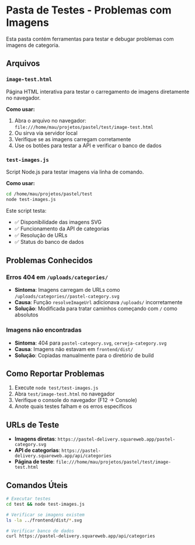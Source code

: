 # Pasta de Testes - Problemas com Imagens

Esta pasta contém ferramentas para testar e debugar problemas com imagens de categoria.

## Arquivos

### `image-test.html`
Página HTML interativa para testar o carregamento de imagens diretamente no navegador.

**Como usar:**
1. Abra o arquivo no navegador: `file:///home/mau/projetos/pastel/test/image-test.html`
2. Ou sirva via servidor local
3. Verifique se as imagens carregam corretamente
4. Use os botões para testar a API e verificar o banco de dados

### `test-images.js`
Script Node.js para testar imagens via linha de comando.

**Como usar:**
```bash
cd /home/mau/projetos/pastel/test
node test-images.js
```

Este script testa:
- ✅ Disponibilidade das imagens SVG
- ✅ Funcionamento da API de categorias
- ✅ Resolução de URLs
- ✅ Status do banco de dados

## Problemas Conhecidos

### Erros 404 em `/uploads/categories/`
- **Sintoma**: Imagens carregam de URLs como `/uploads/categories//pastel-category.svg`
- **Causa**: Função `resolveImageUrl` adicionava `/uploads/` incorretamente
- **Solução**: Modificada para tratar caminhos começando com `/` como absolutos

### Imagens não encontradas
- **Sintoma**: 404 para `pastel-category.svg`, `cerveja-category.svg`
- **Causa**: Imagens não estavam em `frontend/dist/`
- **Solução**: Copiadas manualmente para o diretório de build

## Como Reportar Problemas

1. Execute `node test/test-images.js`
2. Abra `test/image-test.html` no navegador
3. Verifique o console do navegador (F12 → Console)
4. Anote quais testes falham e os erros específicos

## URLs de Teste

- **Imagens diretas**: `https://pastel-delivery.squareweb.app/pastel-category.svg`
- **API de categorias**: `https://pastel-delivery.squareweb.app/api/categories`
- **Página de teste**: `file:///home/mau/projetos/pastel/test/image-test.html`

## Comandos Úteis

```bash
# Executar testes
cd test && node test-images.js

# Verificar se imagens existem
ls -la ../frontend/dist/*.svg

# Verificar banco de dados
curl https://pastel-delivery.squareweb.app/api/categories
```